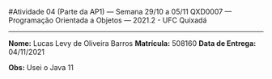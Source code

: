 #Atividade 04 (Parte da AP1) — Semana 29/10 a 05/11 QXD0007 — Programação Orientada a Objetos — 2021.2 - UFC Quixadá

****

**Nome:** Lucas Levy de Oliveira Barros
**Matrícula:** 508160
**Data de Entrega:** 04/11/2021


**Obs:** Usei o Java 11